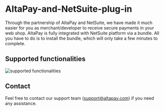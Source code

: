 # AltaPay-and-NetSuite-plug-in

Through the partnership of AltaPay and NetSuite, we have made it much easier for you as merchant/developer to receive secure payments in your web shop. AltaPay is fully integrated with NetSuite platform via a bundle. All
you have to do is to install the bundle, which will only take a few minutes to complete. 

## Supported functionalities
![supported functionalities](https://cloud.githubusercontent.com/assets/17084032/12913409/d2763a98-cf1e-11e5-86e2-b320d8751c71.png)

## Contact
Feel free to contact our support team (support@altapay.com) if you need any assistance.
